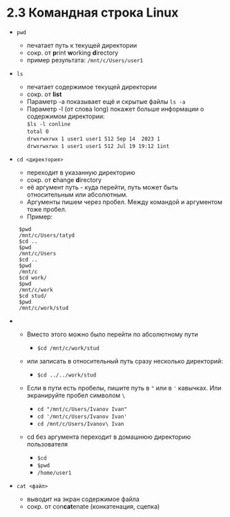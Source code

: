 # 2.3 Командная строка Linux

* `pwd`
  * печатает путь к текущей директории
  * сокр. от **p**rint **w**orking **d**irectory
  * пример результата: `/mnt/c/Users/user1`

* `ls`
  * печатает содержимое текущей директории
  * сокр. от **list**
  * Параметр -a показывает ещё и скрытые файлы `ls -a`
  * Параметр -l (от слова long) покажет больше информации о содержимом директории:  
  `$ls -l conline`  
  `total 0`  
  `drwxrwxrwx 1 user1 user1 512 Sep 14  2023 1`  
  `drwxrwxrwx 1 user1 user1 512 Jul 19 19:12 1int`  

* `cd <директория>`
  * переходит в указанную директорию
  * сокр. от **c**hange **d**irectory
  * её аргумент путь - куда перейти, путь может быть относительным или абсолютным.
  * Аргументы пишем через пробел. Между командой и аргументом тоже пробел.
  * Пример:  

```cd
    $pwd  
    /mnt/c/Users/tatyd  
    $cd ..  
    $pwd  
    /mnt/c/Users  
    $cd ..  
    $pwd  
    /mnt/c  
    $cd work/  
    $pwd  
    /mnt/c/work  
    $cd stud/  
    $pwd  
    /mnt/c/work/stud
```

*  
  * Вместо этого можно было перейти по абсолютному пути  
    * `$cd /mnt/c/work/stud`  
  
  * или записать в относительный путь сразу несколько директорий:  
    * `$cd ../../work/stud`  
  
  * Если в пути есть пробелы, пишите путь в `"` или в `'` кавычках. Или экранируйте пробел символом `\`  
    * `cd "/mnt/c/Users/Ivanov Ivan"`  
    * `cd '/mnt/c/Users/Ivanov Ivan'`  
    * `cd /mnt/c/Users/Ivanov\ Ivan`  
  
  * cd без аргумента переходит в домашнюю директорию пользователя  
    * `$cd`  
    * `$pwd`  
    * `/home/user1`  

* `cat <файл>`
  * выводит на экран содержимое файла
  * сокр. от con**cat**enate (конкатенация, сцепка)
